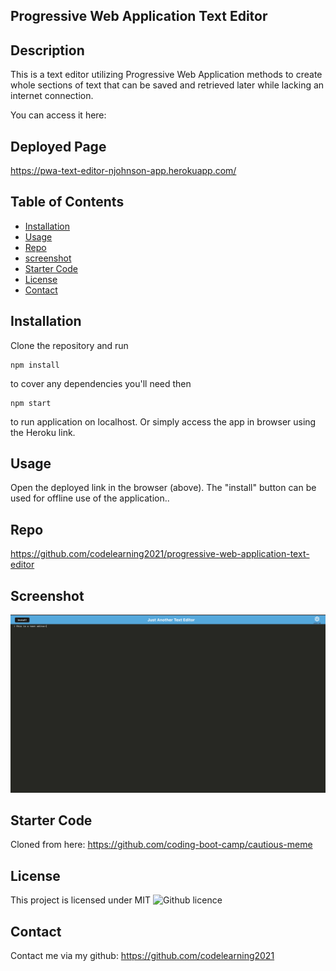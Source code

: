 ## Progressive Web Application Text Editor

## Description

This is a text editor utilizing Progressive Web Application methods to create whole sections of text that can be saved and retrieved later while lacking an internet connection.

You can access it here:

## Deployed Page

https://pwa-text-editor-njohnson-app.herokuapp.com/

## Table of Contents

* [Installation](#installation)
* [Usage](#usage)
* [Repo](#repo)
* [screenshot](#screenshot)
* [Starter Code](#starter-code)
* [License](#license)
* [Contact](#contact)

## Installation

Clone the repository and run

```
npm install
```
to cover any dependencies you'll need then

```
npm start
```

 to run application on localhost. Or simply access the app in browser using the Heroku link.

## Usage
Open the deployed link in the browser (above). The "install" button can be used for offline use of the application..

## Repo

https://github.com/codelearning2021/progressive-web-application-text-editor

## Screenshot

<img src="https://github.com/codelearning2021/progressive-web-application-text-editor/blob/master/PWA%20Text%20Editor.png?raw=true" />

## Starter Code

Cloned from here: https://github.com/coding-boot-camp/cautious-meme

## License 
This project is licensed under MIT
![Github licence](http://img.shields.io/badge/license-MIT-blue.svg)

## Contact
Contact me via my github: https://github.com/codelearning2021